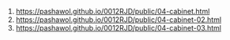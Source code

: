 <!-- https://github.com/pashawol/0012RJD -->
1. <https://pashawol.github.io/0012RJD/public/04-cabinet.html>
1. <https://pashawol.github.io/0012RJD/public/04-cabinet-02.html>
1. <https://pashawol.github.io/0012RJD/public/04-cabinet-03.html>